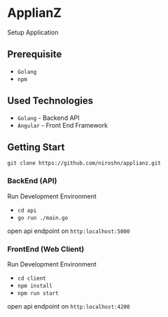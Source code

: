 # ApplianZ

Setup Application

## Prerequisite
- `Golang`
- `npm`

## Used Technologies
- `Golang` - Backend API
- `Angular` - Front End Framework


## Getting Start

`git clone https://github.com/niroshn/applianz.git`

### BackEnd (API)

Run Development Environment 
- `cd api`
- `go run ./main.go`

open api endpoint on `http:localhost:5000`

### FrontEnd (Web Client)

Run Development Environment 
- `cd client`
- `npm install`
- `npm run start`

open api endpoint on `http:localhost:4200`


